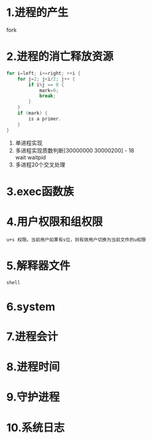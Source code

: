 # 1.进程的产生
fork
# 2.进程的消亡释放资源
```c
for i=left; i<=right; ++i {
    for j=2; j<i/2; j++ {
        if i%j == 0 {
            mark=0;
            break;
        }
    }
    if (mark) {
        is a primer.
    }
}
```
1. 单进程实现  
2. 多进程实现质数判断[30000000 30000200] - 18  
wait waitpid
3. 多进程20个交叉处理

# 3.exec函数族
# 4.用户权限和组权限
    u+s 权限。当前用户如果有s位，则有效用户切换为当前文件的u权限
# 5.解释器文件
    shell
# 6.system
# 7.进程会计
# 8.进程时间
# 9.守护进程
# 10.系统日志